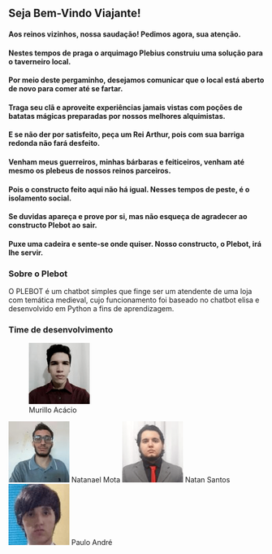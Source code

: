 ## Seja Bem-Vindo Viajante!

<h4>Aos reinos vizinhos, nossa saudação! Pedimos agora, sua atenção.</h4>

<h4>Nestes tempos de praga o arquimago Plebius construiu uma solução para o taverneiro local.</h4> 
<h4>Por meio deste pergaminho, desejamos comunicar que o local está aberto de novo para comer até se fartar.</h4>

<h4>Traga seu clã e aproveite experiências jamais vistas com poções de batatas mágicas preparadas por nossos melhores alquimistas.</h4>
<h4>E se não der por satisfeito, peça um Rei Arthur, pois com sua barriga redonda não fará desfeito.</h4>

<h4>Venham meus guerreiros, minhas bárbaras e feiticeiros, venham até mesmo os plebeus de nossos reinos parceiros. </h4>
<h4>Pois o constructo feito aqui não há igual. Nesses tempos de peste, é o isolamento social.</h4>

<h4>Se duvidas apareça e prove por si, mas não esqueça de agradecer ao constructo Plebot ao sair.</h4>

<h4>Puxe uma cadeira e sente-se onde quiser. Nosso constructo, o Plebot, irá lhe servir.</h4>

### Sobre o Plebot

O PLEBOT é um chatbot simples que finge ser um atendente de uma loja com temática medieval, cujo funcionamento foi baseado no chatbot elisa e desenvolvido em Python a fins de aprendizagem.


### Time de desenvolvimento

<figure>
  <div class="round-container">
    <img src="/imgs/mr.png">
  </div>
  <figcaption>
    Murillo Acácio
  </figcaption>
</figure>

<img src = "/imgs/nl.png">
Natanael Mota</img>
<img src = "/imgs/nt.png">
Natan Santos</img>
<img src = "/imgs/pl.png">
Paulo André</img>
